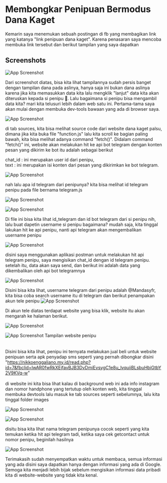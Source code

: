 
# Membongkar Penipuan Bermodus Dana Kaget

Kemarin saya menemukan sebuah postingan di fb yang membagikan link yang katanya "link penipuan dana kaget". Karena penasaran saya mencoba membuka link tersebut dan berikut tampilan yang saya dapatkan  


## Screenshots

![App Screenshot](https://media.discordapp.net/attachments/1041957790895321098/1050701845007450182/image.png?width=1025&height=362)

Dari screenshot diatas, bisa kita lihat tampilannya sudah persis banget dengan tampilan dana pada aslinya, hanya saja ini bukan dana aslinya karena jika kita memasukkan data kita lalu mengklik "lanjut" data kita akan diteruskan kepada si penipu 🤣. Lalu bagaimana si penipu bisa mengambil data kita? mari kita telusuri lebih dalam web satu ini. Pertama-tama saya akan mulai dengan membuka dev-tools bawaan yang ada di browser saya. 

![App Screenshot](https://media.discordapp.net/attachments/1041957790895321098/1050703265190395924/image.png?width=1025&height=365)

di tab sources, kita bisa melihat source code dari website dana kaget palsu, dimana jika kita buka file "function.js" lalu kita scroll ke bagian paling bawah, kita bisa melihat
adanya command "fetch()". Didalam command "fetch()" ini, website akan melakukan hit ke api bot telegram dengan konten pesan yang dikirim ke bot itu adalah sebagai berikut

chat_id : ini merupakan user id dari penipu,  
text : ini merupakan isi konten dari pesan yang dikirimkan ke bot telegram.

![App Screenshot](https://media.discordapp.net/attachments/1041957790895321098/1050704979524079657/image.png)

nah lalu apa id telegram dari penipunya? kita bisa melihat id telegram penipu pada file bernama telegram.js

![App Screenshot](https://media.discordapp.net/attachments/1041957790895321098/1050705819194372116/image.png)

![App Screenshot](https://media.discordapp.net/attachments/1041957790895321098/1050706043409276988/image.png)

Di file ini bisa kita lihat id_telegram dan id bot telegram dari si penipu nih, lalu buat dapetin username si penipu bagaimana? mudah saja, kita tinggal lakukan 
hit ke api penipu, nanti api telegram akan mengembalikan username penipu

![App Screenshot](https://media.discordapp.net/attachments/1041957790895321098/1050707193382584320/image.png)

disini saya menggunakan aplikasi postman untuk melakukan hit api telegram penipu, saya mengisikan chat_id dengan id telegram penipu. setelah itu, data akan saya send, dan berikut ini adalah data yang dikembalikan oleh api bot telegramnya

![App Screenshot](https://media.discordapp.net/attachments/1041957790895321098/1050707671822639104/WhatsApp_Image_2022-12-09_at_15.34.34.jpg?width=847&height=468)

Disini bisa kita lihat, username telegram dari penipu adalah @Mandasyfr, kita bisa coba search username itu di telegram dan berikut penampakan akun tele penipu
![App Screenshot](https://media.discordapp.net/attachments/1041957790895321098/1050746963093618730/WhatsApp_Image_2022-12-09_at_19.11.11.jpg?width=211&height=468)

Di akun tele diatas terdapat website yang bisa klik, website itu akan mengarah ke halaman berikut.

![App Screenshot](https://media.discordapp.net/attachments/1041957790895321098/1050708222505394176/image.png?width=959&height=468)

![App Screenshot](https://media.discordapp.net/attachments/1041957790895321098/1050708455188602900/image.png?width=975&height=468)
Tampilan website penipu  
\
\
Disini bisa kita lihat, penipu ini ternyata melakukan jual beli untuk website penipuan serta apk penyadap sms seperti yang pernah dibongkar disini  "https://nikkoenggaliano.my.id/read.php?id=7&fbclid=IwAR0fwRkXEjfavBJB3DvDmiEvsygC1e8u_lvquiiBLsbuHbiGtbY2V9KVq-w"
\
\
di website ini kita bisa lihat kalau di background web ini ada info instagram dan nomor handphone yang tertutup oleh konten web, kita tinggal membuka devtools lalu masuk ke tab sources seperti sebelumnya, lalu kita tinggal folder images

![App Screenshot](https://media.discordapp.net/attachments/1041957790895321098/1050710379782750268/image.png)

![App Screenshot](https://media.discordapp.net/attachments/1041957790895321098/1050710289416458340/bg_penipu.png?width=1025&height=366)

disitu bisa kita lihat nama telegram penipunya cocok seperti yang kita temukan ketika hit api telegram tadi, ketika saya cek getcontact untuk nomor penipu, beginilah hasilnya

![App Screenshot](https://media.discordapp.net/attachments/1041957790895321098/1050722881593692180/getcontanct.jpg?width=211&height=468)

Terimakasih sudah menyempatkan waktu untuk membaca, semua informasi yang ada disini saya dapatkan hanya dengan informasi yang ada di Google. Semoga kita menjadi lebih bijak sebelum mengisikan informasi data pribadi kita di website-website yang tidak kita kenal.

